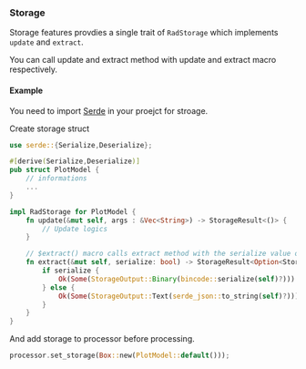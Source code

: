 ### Storage

Storage features provdies a single trait of ```RadStorage``` which implements
```update``` and ```extract```.

You can call update and extract method with update and extract macro respectively.

#### Example

You need to import [Serde](https://github.com/serde-rs/serde) in your proejct
for stroage.

Create storage struct

```rust
use serde::{Serialize,Deserialize};

#[derive(Serialize,Deserialize)]
pub struct PlotModel {
	// informations
	...
}

impl RadStorage for PlotModel {
	fn update(&mut self, args : &Vec<String>) -> StorageResult<()> {
		// Update logics
	}

	// $extract() macro calls extract method with the serialize value of "false"
	fn extract(&mut self, serialize: bool) -> StorageResult<Option<StorageOutput>> {
		if serialize {
			Ok(Some(StorageOutput::Binary(bincode::serialize(self)?)))
		} else {
			Ok(Some(StorageOutput::Text(serde_json::to_string(self)?)))
		}
	}
}
```
And add storage to processor before processing.

```rust
processor.set_storage(Box::new(PlotModel::default()));
```
